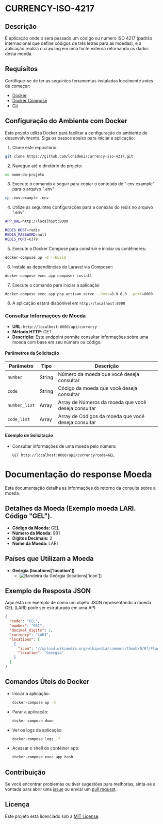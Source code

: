 # CURRENCY-ISO-4217

## Descrição

É aplicação onde o será passado um código ou numero ISO 4217 (padrão internacional que define códigos de três letras para as moedas), e a aplicação realiza o crawling em uma fonte externa retornando os dados desta moeda.

## Requisitos

Certifique-se de ter as seguintes ferramentas instaladas localmente antes de começar:
- [Docker](https://www.docker.com/get-started)
- [Docker Compose](https://docs.docker.com/compose/install/)
- [Git](https://docs.docker.com/compose/install/)
## Configuração do Ambiente com Docker

Este projeto utiliza Docker para facilitar a configuração do ambiente de desenvolvimento. Siga os passos abaixo para iniciar a aplicação:

1. Clone este repositório:

```bash
git clone https://github.com/lchideki/currency-iso-4217.git
```

2. Navegue até o diretório do projeto:

```bash
cd nome-do-projeto
```

3. Execute o comando a seguir para copiar o conteúdo de ".env.example" para  o arquivo ".env":

```bash
cp .env.example .env
```

4. Utilize as seguintes configurações para a conexão do redis no arquivo ".env":

```bash
APP_URL=http://localhost:8000

REDIS_HOST=redis
REDIS_PASSWORD=null
REDIS_PORT=6379
```
    
5. Execute o Docker Compose para construir e iniciar os contêineres:

```bash
docker-compose up -d --build
```

6. Instale as dependências do Laravel via Composer:

```bash
docker-compose exec app composer install
```

7. Execute o comando para iniciar a aplicação

```bash
docker-compose exec app php artisan serve --host=0.0.0.0 --port=8000
```

8. A aplicação estará disponível em `http://localhost:8000`

### Consultar Informações de Moeda

- **URL**: `http://localhost:8000/api/currency`
- **Método HTTP**: GET
- **Descrição**: Este endpoint permite consultar informações sobre uma moeda com base em seu número ou código.

#### Parâmetros da Solicitação

| Parâmetro        | Tipo     | Descrição                                            |
|------------------|----------|------------------------------------------------------|
| `number`         | String   | Número da moeda que você deseja consultar            |
| `code`           | String   | Código da moeda que você deseja consultar            |
| `number_list`    | Array   | Array de Números da moeda que você deseja consultar  |
| `code_list`      | Array   | Array de Códigos da moeda que você deseja consultar  |
#### Exemplo de Solicitação

- Consultar informações de uma moeda pelo número:

  ```http
  GET http://localhost:8000/api/currency?code=GEL

# Documentação do response Moeda

Esta documentação detalha as informações do retorno da consulta sobre a moeda.

## Detalhes da Moeda (Exemplo moeda LARI. Código "GEL").

- **Código da Moeda:** GEL
- **Número da Moeda:** 981
- **Dígitos Decimais:** 2
- **Nome da Moeda:** LARI

## Países que Utilizam a Moeda

- **Geórgia (locations['location'])**
  - ![Bandeira da Geórgia](https://upload.wikimedia.org/wikipedia/commons/thumb/0/0f/Flag_of_Georgia.svg/22px-Flag_of_Georgia.svg.png) (locations['icon'])

## Exemplo de Resposta JSON

Aqui está um exemplo de como um objeto JSON representando a moeda GEL (LARI) pode ser estruturado em uma API:

```json
{
  "code": "GEL",
  "number": "981",
  "decimal_digits": 2,
  "currency": "LARI",
  "locations": [
    {
      "icon": "//upload.wikimedia.org/wikipedia/commons/thumb/0/0f/Flag_of_Georgia.svg/22px-Flag_of_Georgia.svg.png",
      "location": "Geórgia"
    }
  ]
}
```

## Comandos Úteis do Docker

- Iniciar a aplicação:

    ```bash
    docker-compose up -d
    ```

- Parar a aplicação:

    ```bash
    docker-compose down
    ```

- Ver os logs da aplicação:

    ```bash
    docker-compose logs -f
    ```

- Acessar o shell do contêiner app:

    ```bash
    docker-compose exec app bash
    ```


## Contribuição

Se você encontrar problemas ou tiver sugestões para melhorias, sinta-se à vontade para abrir uma [issue](https://github.com/lchideki/currency-iso-4217/issues) ou enviar um [pull request](https://github.com/seu-usuario/nome-do-projeto/pulls).

## Licença

Este projeto está licenciado sob a [MIT License](LICENSE).
